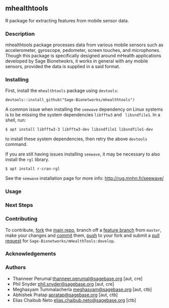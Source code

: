 ## mhealthtools
R package for extracting features from mobile sensor data.

### Description
mhealthtools package processes data from various mobile sensors such as accelerometer, gyroscope, pedometer, screen touches, and microphones. Though this package is specifically designed around mHealth applications developed by Sage Bionetwokrs, it works in general with any mobile sensors, provided the data is supplied in a said format.

### Installing

First, install the `mhealthtools` package using `devtools`:

```
devtools::install_github("Sage-Bionetworks/mhealthtools")
```

A common issue when installing the `seewave` dependency on Linux systems is to be missing the system dependencies `libfftw3` and ` libsndfile1`. In a shell, run:

```
$ apt install libfftw3-3 libfftw3-dev libsndfile1 libsndfile1-dev
```

to install these system dependencies, then retry the above `devtools` command.

If you are still having issues installing `seewave`, it may be necessary to also install the `rgl` library.

```
$ apt install r-cran-rgl
```

See the `seewave` installation page for more info: http://rug.mnhn.fr/seewave/

### Usage


### Next Steps



### Contributing
To contribute, [fork](http://help.github.com/fork-a-repo/) the [main repo](https://github.com/Sage-Bionetworks/mHealthTools), branch off a [feature branch](https://www.google.com/search?q=git+feature+branches) from `master`, make your changes and [commit](http://git-scm.com/docs/git-commit) them, [push](http://git-scm.com/docs/git-push) to your fork and submit a [pull request](http://help.github.com/send-pull-requests/) for `Sage-Bionetworks/mHealthTools:develop`.


### Acknowledgements


### Authors
* Thanneer Perumal <thanneer.perumal@sagebase.org> [aut, cre]
* Phil Snyder <phil.snyder@sagebase.org> [aut, cre]
* Meghasyam Tummalacherla <meghasyam@sagebase.org> [aut, ctb]
* Abhishek Pratap <apratap@sagebase.org> [aut, ctb]
* Elias Chaibub Neto <elias.chaibub.neto@sagebase.org> [ctb]
